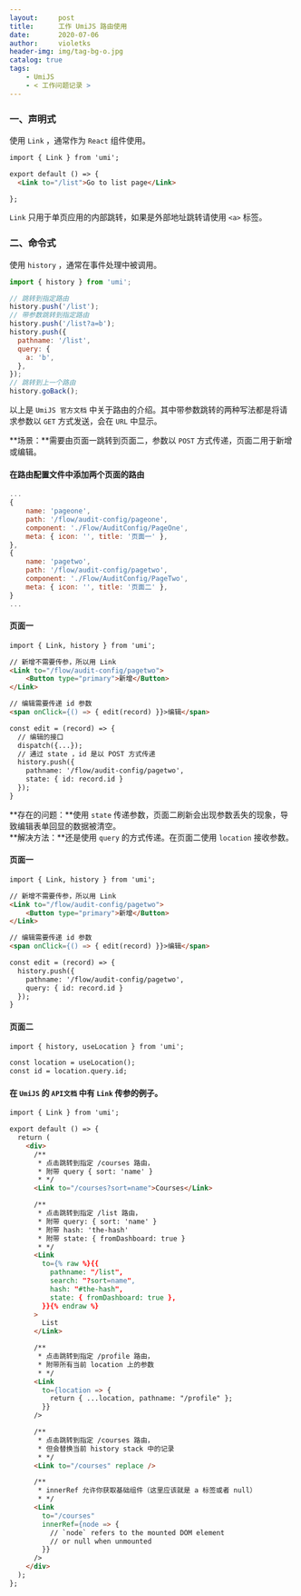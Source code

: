 ```yaml
---
layout:     post
title:      工作 UmiJS 路由使用
date:       2020-07-06
author:     violetks
header-img: img/tag-bg-o.jpg
catalog: true
tags:
    - UmiJS
    - < 工作问题记录 >
---
```


### 一、声明式

使用 `Link` ，通常作为 `React` 组件使用。<br>

```html
import { Link } from 'umi';

export default () => {
  <Link to="/list">Go to list page</Link>

};
```

`Link` 只用于单页应用的内部跳转，如果是外部地址跳转请使用 `<a>` 标签。<br>

### 二、命令式

使用 `history` ，通常在事件处理中被调用。<br>

```javascript
import { history } from 'umi';

// 跳转到指定路由
history.push('/list');
// 带参数跳转到指定路由
history.push('/list?a=b');
history.push({
  pathname: '/list',
  query: {
    a: 'b',
  },
});
// 跳转到上一个路由
history.goBack();
```

以上是 `UmiJS 官方文档` 中关于路由的介绍。其中带参数跳转的两种写法都是将请求参数以 `GET` 方式发送，会在 `URL` 中显示。

**场景：**需要由页面一跳转到页面二，参数以 `POST` 方式传递，页面二用于新增或编辑。<br>

#### 在路由配置文件中添加两个页面的路由

```javascript
...
{
    name: 'pageone',
    path: '/flow/audit-config/pageone',
    component: './Flow/AuditConfig/PageOne',
    meta: { icon: '', title: '页面一' },
},
{
    name: 'pagetwo',
    path: '/flow/audit-config/pagetwo',
    component: './Flow/AuditConfig/PageTwo',
    meta: { icon: '', title: '页面二' },
}
...
```

#### 页面一

```html
import { Link, history } from 'umi';

// 新增不需要传参，所以用 Link
<Link to="/flow/audit-config/pagetwo">
    <Button type="primary">新增</Button>
</Link>

// 编辑需要传递 id 参数
<span onClick={() => { edit(record) }}>编辑</span>

const edit = (record) => {
  // 编辑的接口
  dispatch({...});
  // 通过 state ，id 是以 POST 方式传递
  history.push({
    pathname: '/flow/audit-config/pagetwo',
    state: { id: record.id }
  });
}
```

**存在的问题：**使用 `state` 传递参数，页面二刷新会出现参数丢失的现象，导致编辑表单回显的数据被清空。<br>
**解决方法：**还是使用 `query` 的方式传递。在页面二使用 `location` 接收参数。<br>

#### 页面一

```html
import { Link, history } from 'umi';

// 新增不需要传参，所以用 Link
<Link to="/flow/audit-config/pagetwo">
    <Button type="primary">新增</Button>
</Link>

// 编辑需要传递 id 参数
<span onClick={() => { edit(record) }}>编辑</span>

const edit = (record) => {
  history.push({
    pathname: '/flow/audit-config/pagetwo',
    query: { id: record.id }
  });
}
```

#### 页面二

```html
import { history, useLocation } from 'umi';

const location = useLocation();
const id = location.query.id;
```

#### 在 `UmiJS` 的 `API文档` 中有 `Link` 传参的例子。

```html
import { Link } from 'umi';

export default () => {
  return (
    <div>
      /**
       * 点击跳转到指定 /courses 路由，
       * 附带 query { sort: 'name' }
       * */
      <Link to="/courses?sort=name">Courses</Link>

      /**
       * 点击跳转到指定 /list 路由，
       * 附带 query: { sort: 'name' }
       * 附带 hash: 'the-hash'
       * 附带 state: { fromDashboard: true }
       * */
      <Link
        to={% raw %}{{
          pathname: "/list",
          search: "?sort=name",
          hash: "#the-hash",
          state: { fromDashboard: true },
        }}{% endraw %}
      >
        List
      </Link>

      /**
       * 点击跳转到指定 /profile 路由，
       * 附带所有当前 location 上的参数
       * */
      <Link
        to={location => {
          return { ...location, pathname: "/profile" };
        }}
      />

      /**
       * 点击跳转到指定 /courses 路由，
       * 但会替换当前 history stack 中的记录
       * */
      <Link to="/courses" replace />

      /**
       * innerRef 允许你获取基础组件（这里应该就是 a 标签或者 null）
       * */
      <Link
        to="/courses"
        innerRef={node => {
          // `node` refers to the mounted DOM element
          // or null when unmounted
        }}
      />
    </div>
  );
};
```